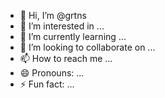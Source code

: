 - 👋 Hi, I’m @grtns
- 👀 I’m interested in ...
- 🌱 I’m currently learning ...
- 💞️ I’m looking to collaborate on ...
- 📫 How to reach me ...
- 😄 Pronouns: ...
- ⚡ Fun fact: ...

<!---
grtns/grtns is a ✨ special ✨ repository because its `README.md` (this file) appears on your GitHub profile.
You can click the Preview link to take a look at your changes.
--->
